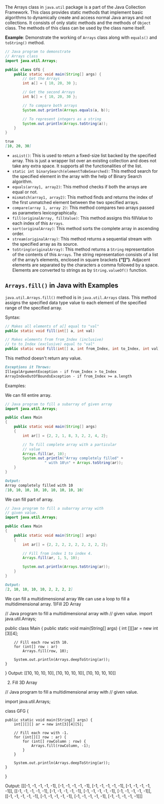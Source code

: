 The Arrays class in `java.util` package is a part of the Java Collection Framework. This class provides static methods that implement basic algorithms to dynamically create and access normal Java arrays and not collections. It consists of only static methods and the methods of `Object` class. The methods of this class can be used by the class name itself.

**Example**: Demonstrate the working of `Arrays` class along with `equals()` and `toString()` method.

```java
// Java program to demonstrate
// Arrays class
import java.util.Arrays;

public class GfG {
    public static void main(String[] args) {
        // Get the Arrays
        int a[] = { 10, 20, 30 };

        // Get the second Arrays
        int b[] = { 10, 20, 30 };

        // To compare both arrays
        System.out.println(Arrays.equals(a, b));

        // To represent integers as a string
        System.out.println(Arrays.toString(a));
    }
}
```
```md
true
[10, 20, 30]
```

- `asList()`: This is used to return a fixed-size list backed by the specified array. This is just a wrapper list over an existing collection and does not take any extra space. It supports all the functionalities of the list.
- `static int binarySearch(elementToBeSearched)`: This method search for the specified element in the array with the help of Binary Search algorithm.
- `equals(array1, array2)`: This method checks if both the arrays are equal or not.
- `mismatch(array1, array2)`: This method finds and returns the index of the first unmatched element between the two specified arrays.
- `compare(array 1, array 2)`: This method compares two arrays passed as parameters lexicographically.
- `fill(originalArray, fillValue)`: This method assigns this fillValue to each index of this `Arrays`.
- `sort(originalArray)`: This method sorts the complete array in ascending order.
- `stream(originalArray)`: This method returns a sequential stream with the specified array as its source.
- `toString(originalArray)`: This method returns a `String` representation of the contents of this `Arrays`. The string representation consists of a list of the array’s elements, enclosed in square brackets **(“[]”)**. Adjacent elements are separated by the characters a comma followed by a space. Elements are converted to strings as by `String.valueOf()` function.

## `Arrays.fill()` in Java with Examples

`java.util.Arrays.fill()` method is in `java.util.Arrays` class. This method assigns the specified data type value to each element of the specified range of the specified array.

Syntax:
```java
// Makes all elements of a[] equal to "val"
public static void fill(int[] a, int val)

// Makes elements from from_Index (inclusive)
// to to_Index (exclusive) equal to "val"
public static void fill(int[] a, int from_Index, int to_Index, int val)
```
This method doesn't return any value.

```md
Exceptions it Throws:
IllegalArgumentException - if from_Index > to_Index
ArrayIndexOutOfBoundsException - if from_Index >= a.length
```

Examples:

We can fill entire array.

```java
// Java program to fill a subarray of given array
import java.util.Arrays;

public class Main
{
    public static void main(String[] args)
    {
        int ar[] = {2, 2, 1, 8, 3, 2, 2, 4, 2};

        // To fill complete array with a particular
        // value
        Arrays.fill(ar, 10);
        System.out.println("Array completely filled" +
                  " with 10\n" + Arrays.toString(ar));
    }
}
```
```md
Output:
Array completely filled with 10
[10, 10, 10, 10, 10, 10, 10, 10, 10]
```

We can fill part of array.

```java
// Java program to fill a subarray array with
// given value.
import java.util.Arrays;

public class Main
{
    public static void main(String[] args)
    {
        int ar[] = {2, 2, 2, 2, 2, 2, 2, 2, 2};

        // Fill from index 1 to index 4.
        Arrays.fill(ar, 1, 5, 10);

        System.out.println(Arrays.toString(ar));
    }
}
```
```md
Output:
[2, 10, 10, 10, 10, 2, 2, 2, 2]
```


We can fill a multidimensional array
We can use a loop to fill a multidimensional array.
1)Fill 2D Array

// Java program to fill a multidimensional array with
// given value.
import java.util.Arrays;

public class Main
{
    public static void main(String[] args)
    {
        int [][]ar = new int [3][4];

        // Fill each row with 10.
        for (int[] row : ar)
            Arrays.fill(row, 10);

        System.out.println(Arrays.deepToString(ar));
    }
}
Output:
[[10, 10, 10, 10], [10, 10, 10, 10], [10, 10, 10, 10]]


2) Fill 3D Array


// Java program to fill a multidimensional array with
// given value.

import java.util.Arrays;

class GFG {

    public static void main(String[] args) {
        int[][][] ar = new int[3][4][5];

        // Fill each row with -1.
        for (int[][] row : ar) {
            for (int[] rowColumn : row) {
                Arrays.fill(rowColumn, -1);
            }
        }

        System.out.println(Arrays.deepToString(ar));
    }
}

Output:
[[[-1, -1, -1, -1, -1], [-1, -1, -1, -1, -1], [-1, -1, -1, -1, -1], [-1, -1, -1, -1, -1]], [[-1, -1, -1, -1, -1], [-1, -1, -1, -1, -1], [-1, -1, -1, -1, -1], [-1, -1, -1, -1, -1]], [[-1, -1, -1, -1, -1], [-1, -1, -1, -1, -1], [-1, -1, -1, -1, -1], [-1, -1, -1, -1, -1]]]

